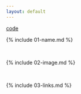 ```yaml
---
layout: default
---
```


[code](https://github.com/ganeshbchincholkar-eaton/markdown-portfolio/issues/url)

{% include 01-name.md %}

<br>

{% include 02-image.md %}

<br>

{% include 03-links.md %}

